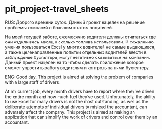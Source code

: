 # pit_project-travel_sheets
RUS: Доброго времени суток. Данный проект нацелен на решение проблемы компаний с большим штатом водителей.

На моей текущей работе, ежемесячно водители должны отчитаться где они ездили весь месяц и сколько топлива использовали. К сожалению умения пользоваться Excel у многих водителей не самые выдающиеся, а также целенаправленные попытки отдельных водителей ввести в заблуждение бухгалтера, могут негативно сказываться на компании. Данный проект нацелен на то чтобы сделать приложение которое сможет упростить работу водителям и контроль за ними бухгелтеру.

ENG: Good day. This project is aimed at solving the problem of companies with a large staff of drivers.

At my current job, every month drivers have to report where they've driven the entire month and how much fuel they've used. Unfortunately, the ability to use Excel for many drivers is not the most outstanding, as well as the deliberate attempts of individual drivers to mislead the accountant, can adversely affect the company. This project is aimed at making an application that can simplify the work of drivers and control over them by an accountant.
